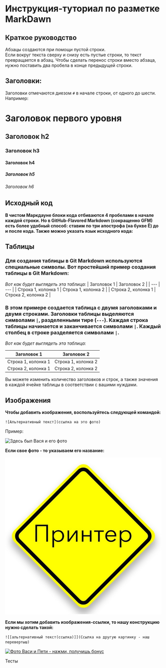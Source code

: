 # Инструкция-туториал по разметке MarkDawn  
## Краткое руководство

Абзацы создаются при помощи пустой строки.  
Если вокруг текста сверху и снизу есть пустые строки, то текст превращается в абзац.
Чтобы сделать перенос строки вместо абзаца, нужно поставить два пробела в конце предыдущей строки.
## Заголовки:
Заголовки отмечаются диезом `#` в начале строки, от одного до шести. Например: 
# Заголовок первого уровня 
## Заголовок h2 
### Заголовок h3 
#### Заголовок h4
##### Заголовок h5 
###### Заголовок h6

## Исходный код 

**В чистом Маркдауне блоки кода отбиваются 4 пробелами в
начале каждой строки.
Но в GitHub-Flavored Markdown (сокращенно GFM) есть
более удобный способ: ставим по три апострофа (на букве
Ё) до и после кода. Также можно указать язык исходного
кода:**



## Таблицы
### Для создания таблицы в Git Markdown используются специальные символы. Вот простейший пример создания таблицы в Git Markdown:

*Вот как будет выглядеть эта таблица:*
| Заголовок 1 | Заголовок 2 |
| --- | --- |
| Строка 1, колонка 1 | Строка 1, колонка 2 |
| Строка 2, колонка 1 | Строка 2, колонка 2 |

### В этом примере создается таблица с двумя заголовками и двумя строками. Заголовки таблицы выделяются символами `|`, разделенными тире (`---`). Каждая строка таблицы начинается и заканчивается символами `|`. Каждый столбец в строке разделяется символами `|`.

*Вот как будет выглядеть эта таблица:*

| Заголовок 1 | Заголовок 2 |
| --- | --- |
| Строка 1, колонка 1 | Строка 1, колонка 2 |
| Строка 2, колонка 1 | Строка 2, колонка 2 |

Вы можете изменить количество заголовков и строк, а также значения в каждой ячейке таблицы в соответствии с вашими нуждами.



## Изображения

**Чтобы добавить изображения, воспользуйтесь следующей командой:**

```
![Альтернативный текст](ссылка на это фото)
```
Пример:

![Здесь был Вася и его фото](https://images.unsplash.com/photo-1517649763962-0c623066013b?ixlib=rb-4.0.3&ixid=M3wxMjA3fDB8MHxwaG90by1wYWdlfHx8fGVufDB8fHx8fA%3D%3D&auto=format&fit=crop&w=870&q=80)

**Если свое фото - то указываем его название:**

![мое фото](zmhlgiRdkKY.jpg)

**Если мы хотим добавить изображения-ссылки, то нашу конструкцию нужно сделать такой:**

```
![[альтернативный текст(ссылка)]](Ссылка на другую картинку - наш перевертыш)
```

[![Фото Васи и Пети - нажми, получишь бонус](https://img3.labirint.ru/rc/abb693298c841ee6d231ca671f7b5d17/363x561q80/books15/147125/cover.jpg?1280394613)](https://plus.unsplash.com/premium_photo-1684923610356-001513e75d62?ixlib=rb-4.0.3&ixid=M3wxMjA3fDB8MHxwaG90by1wYWdlfHx8fGVufDB8fHx8fA%3D%3D&auto=format&fit=crop&w=987&q=80)

 Тесты 